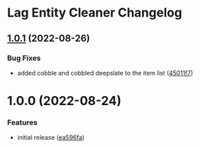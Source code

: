 # Lag Entity Cleaner Changelog

## [1.0.1](https://github.com/meza/MinecraftLagEntityCleaner/compare/v1.0.0...v1.0.1) (2022-08-26)


### Bug Fixes

* added cobble and cobbled deepslate to the item list ([45011f7](https://github.com/meza/MinecraftLagEntityCleaner/commit/45011f7023c55612a13f5a380024c3f0973ccc96))

# 1.0.0 (2022-08-24)


### Features

* initial release ([ea596fa](https://github.com/meza/MinecraftLagEntityCleaner/commit/ea596faf64e6f706097397360aeae02ddb2c63c6))

